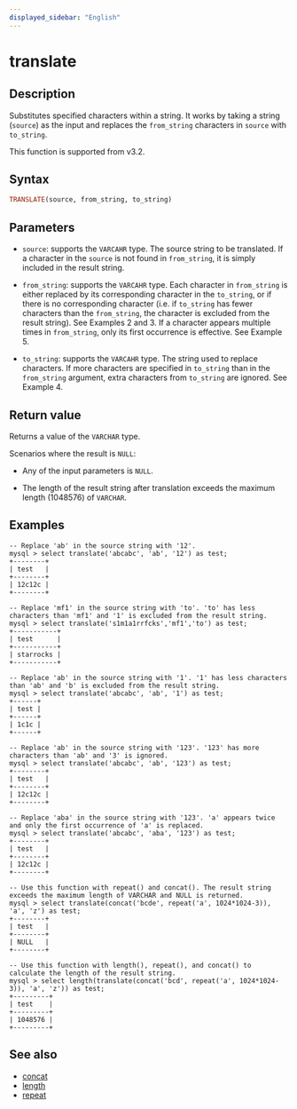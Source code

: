```yaml
---
displayed_sidebar: "English"
---
```


# translate

## Description

Substitutes specified characters within a string. It works by taking a string (`source`) as the input and replaces the `from_string` characters in `source` with `to_string`.

This function is supported from v3.2.

## Syntax

```Haskell
TRANSLATE(source, from_string, to_string)
```

## Parameters

- `source`: supports the `VARCAHR` type. The source string to be translated. If a character in the `source` is not found in `from_string`, it is simply included in the result string.

- `from_string`: supports the `VARCAHR` type. Each character in `from_string` is either replaced by its corresponding character in the `to_string`, or if there is no corresponding character (i.e. if `to_string` has fewer characters than the `from_string`, the character is excluded from the result string). See Examples 2 and 3. If a character appears multiple times in `from_string`, only its first occurrence is effective. See Example 5.

- `to_string`: supports the `VARCAHR` type. The string used to replace characters. If more characters are specified in `to_string` than in the `from_string` argument, extra characters from `to_string` are ignored. See Example 4.

## Return value

Returns a value of the `VARCHAR` type.

Scenarios where the result is `NULL`:

- Any of the input parameters is `NULL`.

- The length of the result string after translation exceeds the maximum length (1048576) of `VARCHAR`.

## Examples

```plaintext
-- Replace 'ab' in the source string with '12'.
mysql > select translate('abcabc', 'ab', '12') as test;
+--------+
| test   |
+--------+
| 12c12c |
+--------+

-- Replace 'mf1' in the source string with 'to'. 'to' has less characters than 'mf1' and '1' is excluded from the result string.
mysql > select translate('s1m1a1rrfcks','mf1','to') as test;
+-----------+
| test      |
+-----------+
| starrocks |
+-----------+

-- Replace 'ab' in the source string with '1'. '1' has less characters than 'ab' and 'b' is excluded from the result string.
mysql > select translate('abcabc', 'ab', '1') as test;
+------+
| test |
+------+
| 1c1c |
+------+

-- Replace 'ab' in the source string with '123'. '123' has more characters than 'ab' and '3' is ignored.
mysql > select translate('abcabc', 'ab', '123') as test;
+--------+
| test   |
+--------+
| 12c12c |
+--------+

-- Replace 'aba' in the source string with '123'. 'a' appears twice and only the first occurrence of 'a' is replaced.
mysql > select translate('abcabc', 'aba', '123') as test;
+--------+
| test   |
+--------+
| 12c12c |
+--------+

-- Use this function with repeat() and concat(). The result string exceeds the maximum length of VARCHAR and NULL is returned.
mysql > select translate(concat('bcde', repeat('a', 1024*1024-3)), 'a', 'z') as test;
+--------+
| test   |
+--------+
| NULL   |
+--------+

-- Use this function with length(), repeat(), and concat() to calculate the length of the result string.
mysql > select length(translate(concat('bcd', repeat('a', 1024*1024-3)), 'a', 'z')) as test;
+---------+
| test    |
+---------+
| 1048576 |
+---------+
```

## See also

- [concat](./concat.md)
- [length](./length.md)
- [repeat](./repeat.md)
